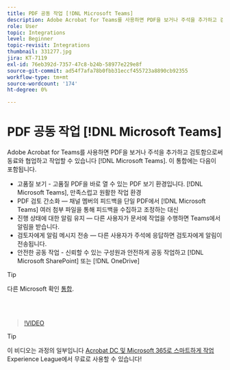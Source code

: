 ```yaml
---
title: PDF 공동 작업 [!DNL Microsoft Teams]
description: Adobe Acrobat for Teams를 사용하면 PDF을 보거나 주석을 추가하고 검토함으로써 동료와 협업하고 작업할 수 있습니다 [!DNL Microsoft Teams]
role: User
topic: Integrations
level: Beginner
topic-revisit: Integrations
thumbnail: 331277.jpg
jira: KT-7119
exl-id: 76eb392d-7357-47c8-b24b-58977e229e8f
source-git-commit: ad54f7afa78b0fbb31eccf455723a8890cb92355
workflow-type: tm+mt
source-wordcount: '174'
ht-degree: 0%

---
```


# PDF 공동 작업 [!DNL Microsoft Teams]

Adobe Acrobat for Teams를 사용하면 PDF을 보거나 주석을 추가하고 검토함으로써 동료와 협업하고 작업할 수 있습니다 [!DNL Microsoft Teams]. 이 통합에는 다음이 포함됩니다.

* 고품질 보기 - 고품질 PDF을 바로 열 수 있는 PDF 보기 환경입니다. [!DNL Microsoft Teams], 만족스럽고 원활한 작업 환경
* PDF 검토 간소화 — 채널 멤버의 피드백을 단일 PDF에서 [!DNL Microsoft Teams] 여러 첨부 파일을 통해 피드백을 수집하고 조정하는 대신
* 진행 상태에 대한 알림 유지 — 다른 사용자가 문서에 작업을 수행하면 Teams에서 알림을 받습니다.
* 검토자에게 알림 메시지 전송 — 다른 사용자가 주석에 응답하면 검토자에게 알림이 전송됩니다.
* 안전한 공동 작업 - 신뢰할 수 있는 구성원과 안전하게 공동 작업하고 [!DNL Microsoft SharePoint] 또는 [!DNL OneDrive]

>[!TIP]
>
>다른 Microsoft 확인 [통합](../integrate/integrate-overview.md#microsoft).

<br> 

>[!VIDEO](https://video.tv.adobe.com/v/331277?quality=12&learn=on&hidetitle=true)

>[!TIP]
>
>이 비디오는 과정의 일부입니다 [Acrobat DC 및 Microsoft 365로 스마트하게 작업](https://experienceleague.adobe.com/?recommended=Acrobat-U-1-2021.microsoft365) Experience League에서 무료로 사용할 수 있습니다!
